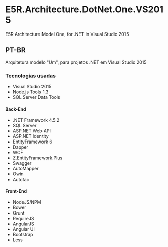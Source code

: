 # E5R.Architecture.DotNet.One.VS2015

E5R Architecture Model One, for .NET in Visual Studio 2015

## PT-BR

Arquitetura modelo "Um", para projetos .NET em Visual Studio 2015

### Tecnologias usadas

* Visual Studio 2015
* Node.js Tools 1.3
* SQL Server Data Tools

#### Back-End

* .NET Framework 4.5.2
* SQL Server
* ASP.NET Web API
* ASP.NET Identity
* EntityFramework 6
* Dapper
* WCF
* Z.EntityFramework.Plus
* Swagger
* AutoMapper
* Owin
* Autofac

#### Front-End

* NodeJS/NPM
* Bower
* Grunt
* RequireJS
* AngularJS
* Angular UI
* Bootstrap
* Less